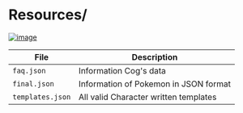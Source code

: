 # Resources/

[![image](https://img.shields.io/discord/719343092963999804?color=%237289DA&label=Parallel%20Yonder&logo=discord&logoColor=white)](https://discord.gg/CENcTvnarE)

| File             |              Description                 |
|------------------|------------------------------------------|
| `faq.json`       | Information Cog's data                   |
| `final.json`     | Information of Pokemon in JSON format    |
| `templates.json` | All valid Character written templates    |
